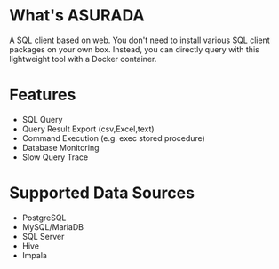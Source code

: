 # What's ASURADA
A SQL client based on web. You don't need to install various SQL client packages on your own box. Instead, you can directly query with this lightweight tool with a Docker container.


# Features
- SQL Query
- Query Result Export (csv,Excel,text)
- Command Execution (e.g. exec stored procedure)
- Database Monitoring 
- Slow Query Trace

# Supported Data Sources
- PostgreSQL
- MySQL/MariaDB
- SQL Server
- Hive
- Impala

